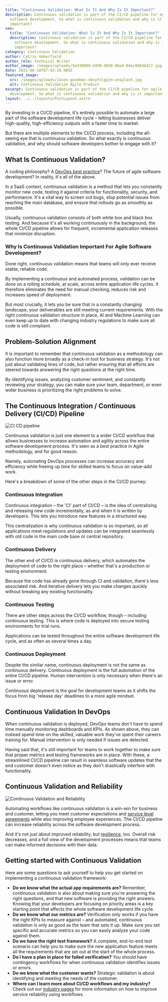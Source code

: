 ```yaml
---
title: "Continuous Validation: What Is It And Why Is It Important?"
description: Continuous validation is part of the CI/CD pipeline for agile
  software development. So what is continuous validation and why is it
  important?
seo:
  title: "Continuous Validation: What Is It And Why Is It Important?"
  description: Continuous validation is part of the CI/CD pipeline for agile
    software development. So what is continuous validation and why is it
    important?
category: Continuous Validation
author: Catrin Haberfield
author_role: Technical Writer
author_image: /images/uploads/5e338099-d350-4650-96a4-84ec0884bd17.jpg
date: 2022-06-18T07:43:19.989Z
featured_image:
  src: /images/uploads/jason-goodman-vbxyfxlgpjm-unsplash.jpg
  alt: Continuous Validation Agile Product
excerpt: Continuous validation is part of the CI/CD pipeline for agile software
  development. So what is continuous validation and why is it important?
layout: ../../layouts/PostLayout.astro
---
```

By investing in a CI/CD pipeline, it's entirely possible to automate a large part of the software development life cycle – letting businesses deliver high-quality, high-efficiency outputs with a faster time to market.

But there are multiple elements to the CI/CD process, including the all-seeing eye that is continuous validation. So what exactly is continuous validation, and why should software developers bother to engage with it?

## What Is Continuous Validation?

A coding philosophy? A [DevOps best practice](https://www.infoworld.com/article/3268053/devops-best-practices-the-5-methods-you-should-adopt.html)? The future of agile software development? In reality, it's all of the above.

In a SaaS context, continuous validation is a method that lets you constantly monitor new code, testing it against criteria for functionality, security, and performance. It's a vital way to screen out bugs, stop potential issues from reaching the main database, and ensure that rollouts go as smoothly as possible.

Usually, continuous validation consists of both white box and black box testing. And because it's all working continuously in the background, the whole CI/CD pipeline allows for frequent, incremental application releases that minimize disruption.

### Why Is Continuous Validation Important For Agile Software Development?

Done right, continuous validation means that teams will only ever receive stable, reliable code.

By implementing a continuous and automated process, validation can be done on a rolling schedule, at scale, across entire application life cycles. It therefore eliminates the need for manual checking, reduces risk and increases speed of deployment.

But most crucially, it lets you be sure that in a constantly changing landscape, your deliverables are still meeting current requirements. With the right continuous validation structure in place, AI and Machine Learning can even keep up to date with changing industry regulations to make sure all code is still compliant.

## Problem-Solution Alignment

It is important to remember that continuous validation as a methodology can also function more broadly as a check-in tool for business strategy. It's not just about validating lines of code, but rather ensuring that all efforts are steered towards answering the right questions at the right time.

By identifying issues, analyzing customer sentiment, and constantly reviewing your strategy, you can make sure your team, department, or even wider business is prioritizing the right problems to solve.

## The Continuous Integration / Continuous Delivery (CI/CD) Pipeline

![CI CD pipeline](/images/uploads/surface-evaulktylrw-unsplash.jpg "CI CD pipeline")

Continuous validation is just one element to a wider CI/CD workflow that allows businesses to increase automation and agility across the entire software development process. It's seen as a best practice in Agile methodology, and for good reason.

Namely, automating DevOps processes can increase accuracy and efficiency while freeing up time for skilled teams to focus on value-add work.

Here's a breakdown of some of the other steps in the CI/CD journey:

### Continuous Integration

Continuous integration – the 'CI' part of CI/CD – is the idea of centralizing and releasing new code incrementally, as and when it is written by developers. This lets you introduce new features in a structured way.

This centralization is why continuous validation is so important, so all applications meet regulations and updates can be integrated seamlessly with old code in the main code base or central repository.

### Continuous Delivery

The other end of CI/CD is continuous delivery, which automates the deployment of code to the right place – whether that's a production or testing environment.

Because the code has already gone through CI and validation, there's less associated risk. And iterative delivery lets you make changes quickly without breaking any existing functionality.

### Continuous Testing

There are other steps across the CI/CD workflow, though – including continuous testing. This is where code is deployed into secure testing environments for trial runs.

Applications can be tested throughout the entire software development life cycle, and as often as several times a day.

### Continuous Deployment

Despite the similar name, continuous deployment is not the same as continuous delivery. Continuous deployment is the full automation of the entire CI/CD pipeline. Human intervention is only necessary when there's an issue or error.

Continuous deployment is the goal for development teams as it shifts the focus from big 'release day' deadlines to a more agile mindset.

## Continuous Validation In DevOps

When continuous validation is deployed, DevOps teams don't have to spend time manually monitoring dashboards and KPIs. As shown above, they can instead spend time on the skilled, valuable work they've spent their careers training for. Manual intervention is only needed if issues are detected.

Having said that, it's still important for teams to work together to make sure that proper metrics and testing frameworks are in place. With these, a streamlined CI/CD pipeline can result in seamless software updates that the end customer doesn't even notice as they don't drastically interfere with functionality.

## Continuous Validation and Reliability

![Continuous Validation and Reliability](/images/uploads/ilya-pavlov-oqtafyt5ktw-unsplash.jpg "Continuous Validation and Reliability")

Automating workflows like continuous validation is a win-win for business and customer, letting you meet customer expectations and [service level agreements](https://reliably.com/blog/10-reasons-you-need-a-service-level-agreement-and-why-its-important/) while also improving employee experiences. The CI/CD pipeline can increase reliability across the software development process.

And it's not just about improved reliability, but [resilience](https://reliably.com/blog/what-does-it-mean-to-build-resilient-service-applications/), too. Overall risk decreases, and a full view of the development processes means that teams can make informed decisions with their data.

## Getting started with Continuous Validation

Here are some questions to ask yourself to help you get started on implementing a continuous validation framework:

* **Do we know what the actual app requirements are?** Remember, continuous validation is also about making sure you're answering the right questions, and that new software is providing the right answers. Knowing that your developers are focusing on priority areas is a key starting point that affects the whole software development life cycle.
* **Do we know what our metrics are?** Verification only works if you have the right KPIs to measure against – and automated, continuous validation is only as good as the team that sets it up. Make sure you set specific and accurate metrics so you can easily analyze your code against them.
* **Do we have the right test framework?** A complete, end-to-end test scenario can help you to make sure the new application feature meets all the requirements that are set out at the start of the whole process.
* **Do I have a plan in place for failed verification?** You should have contingency workflows for when continuous validation identifies issues or errors.
* **Do we know what the customer wants?** Strategic validation is about identifying and meeting the needs of the customer.
* **Where can I learn more about CI/CD workflows and my industry?** Check out our [industry pages](https://reliably.com/industry/) for more information on how to improve service reliability using workflows.